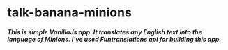 # talk-banana-minions
##### This is simple VanillaJs app. It translates any English text into the language of Minions. I've used Funtranslations api for building this app.

